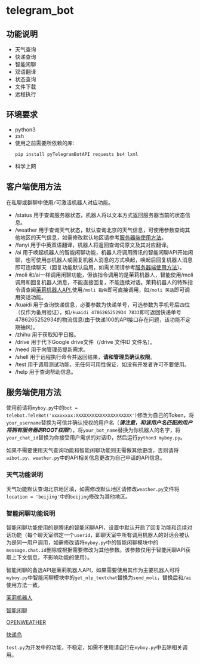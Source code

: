 # telegram_bot

## 功能说明

- 天气查询
- 快递查询
- 智能闲聊
- 双语翻译
- 状态查询
- 文件下载
- 远程执行

## 环境要求

- python3
- zsh
- 使用之前需要所依赖的库:
    ```
    pip install pyTelegramBotAPI requests bs4 lxml
    ```
- 科学上网

## 客户端使用方法

在私聊或群聊中使用`/`可激活机器人对应功能。

- /status 用于查询服务器状态，机器人将以文本方式返回服务器当前的状态信息。
- /weather 用于查询天气状态，默认查询北京的天气信息，可使用参数查询其他地区的天气信息，如需修改默认地区请参考[服务器端使用方法](#weather)。
- /fanyi 用于中英双语翻译，机器人将返回查询词原文及其对应翻译。
- /ai 用于唤起机器人的智能闲聊功能，机器人将调用腾讯的智能闲聊API开始闲聊，也可使用@机器人或回复机器人消息的方式唤起，唤起后回复机器人消息即可连续聊天（回复功能默认启用，如需关闭请参考[服务器端使用方法](#ai)）。
- /moli 和/ai一样调用闲聊功能，但该指令调用的是茉莉机器人，智能使用/moli调用和回复机器人消息，不能直接回复，不能连续对话。茉莉机器人的特殊指令请查阅[茉莉机器人API](http://www.itpk.cn/robot.php),使用`/moli 指令`即可直接调用，如`/moli 笑话`即可调用笑话功能。
- /kuaidi 用于查询快递信息，必要参数为快递单号，可选参数为手机号后四位（仅作为备用验证），如`/kuaidi 4786265252934 7833`即可返回快递单号4786265252934的物流信息(由于快递100的API接口存在问题，该功能不定期抽风)。
- /zhihu 用于获取知乎日报。
- /drive 用于代下Google drive文件（/drive 文件ID 文件名）。
- /need 用于向管理员提新需求。
- /shell 用于远程执行命令并返回结果，**请和管理员确认权限**。
- /test 用于调用测试功能，无任何可用性保证，如没有开发者许可不要使用。
- /help 用于查询帮助信息。

## 服务端使用方法

使用前请将`myboy.py`中的`bot = telebot.TeleBot('xxxxxxxx:XXXXXXXXXXXXXXXXXXXXX')`修改为自己的Token，将`your_username`替换为可信并确认授权的用户名（***请注意，和该用户名匹配的用户将拥有服务器的ROOT权限!***），将`your_bot_name`替换为你机器人的名字，将`your_chat_id`替换为你接受用户需求的对话ID，然后运行`python3 myboy.py`。

如果不需要使用天气查询功能和智能闲聊功能则无需做其他更改，否则请将`aibot.py`、`weather.py`中的API相关信息更改为自己申请的API信息。

### <span id="weather">天气功能说明</span>

天气功能默认查询北京地区填，如需修改默认地区请修改`weather.py`文件将`location = 'beijing'`中的`beijing`修改为其他地区。

### <span id="ai">智能闲聊功能说明</span>

智能闲聊功能使用的是腾讯的智能闲聊API，设置中默认开启了回复功能和连续对话功能（每个聊天室绑定一个`userid`，即聊天室中所有调用机器人的对话会被认为是同一用户调用，如需修改请将`myboy.py`中的智能闲聊模块中的`message.chat.id`删除或根据需要修改为其他参数。该参数仅用于智能闲聊API获取上下文信息，不影响功能的使用）。

智能闲聊的备选API是茉莉机器人API，如果需要使用其作为主要机器人可将`myboy.py`中智能闲聊模块中的`get_nlp_textchat`替换为`send_moli`，替换后和`/ai`使用方法一致。

[茉莉机器人](http://www.itpk.cn/robot.php)

[智能闲聊](https://ai.qq.com/product/nlpchat.shtml)

[OPENWEATHER](https://openweathermap.org/api)

[快递鸟](https://www.kdniao.com/api-all)

`test.py`为开发中的功能，不稳定，如需不使用请自行在`myboy.py`中去除相关调用。


